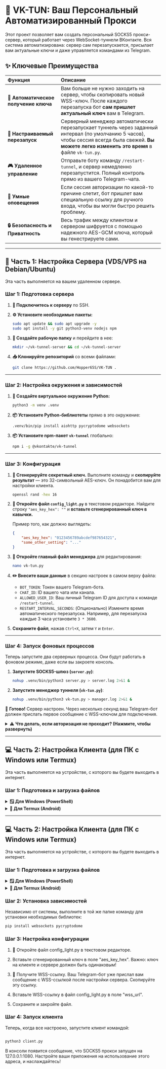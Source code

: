 #  🚀 VK-TUN: Ваш Персональный Автоматизированный Прокси

Этот проект позволяет вам создать персональный SOCKS5 прокси-сервер, который работает через WebSocket-туннели ВКонтакте. Вся система автоматизирована: сервер сам перезапускается, присылает вам актуальные ключи и даже управляется командами из Telegram.

## ✨ Ключевые Преимущества

| Функция | Описание |
| :--- | :--- |
| **🤖 Автоматическое получение ключа** | Вам больше не нужно заходить на сервер, чтобы скопировать новый WSS-ключ. После каждого перезапуска бот **сам пришлет актуальный ключ** вам в Telegram. |
| **🔄 Настраиваемый перезапуск** | Серверный менеджер автоматически перезапускает туннель через заданный интервал (по умолчанию 5 часов), чтобы сессия всегда была свежей. **Вы можете легко изменить это время** в файле `vk-tun.py`. |
| **🎮 Удаленное управление** | Отправьте боту команду `/restart-tunnel`, и сервер немедленно перезапустится. Полный контроль прямо из вашего Telegram-чата. |
| **🚨 Умные оповещения** | Если сессия авторизации по какой-то причине слетит, бот пришлет вам специальную ссылку для ручного входа, чтобы вы могли быстро решить проблему. |
| **🔒 Безопасность и Приватность** | Весь трафик между клиентом и сервером шифруется с помощью надежного AES-GCM ключа, который вы генестрируете сами. |

---

## 🚀 Часть 1: Настройка Сервера (VDS/VPS на Debian/Ubuntu)

Эта часть выполняется на вашем удаленном сервере.

### Шаг 1: Подготовка сервера

1.  **📲 Подключитесь к серверу** по SSH.

2.  **⚙️ Установите необходимые пакеты:**
    ```bash
    sudo apt update && sudo apt upgrade -y
    sudo apt install -y git python3-venv nodejs npm
    ```

3.  **📂 Создайте рабочую папку** и перейдите в нее:
    ```bash
    mkdir ~/vk-tunnel-server && cd ~/vk-tunnel-server
    ```

4.  **📥 Клонируйте репозиторий** со всеми файлами:
    ```bash
    git clone https://github.com/Hopper65S/VK-TUN .
    ```

---

### Шаг 2: Настройка окружения и зависимостей

1.  **🐍 Создайте виртуальное окружение Python:**
    ```bash
    python3 -m venv .venv
    ```

2.  **📦 Установите Python-библиотеты** прямо в это окружение:
    ```bash
    .venv/bin/pip install aiohttp pycryptodome websockets
    ```

3.  **📦 Установите npm-пакет `vk-tunnel`** глобально:
    ```bash
    npm i -g @vkontakte/vk-tunnel
    ```

---

### Шаг 3: Конфигурация

1.  **🔑 Сгенерируйте секретный ключ.** Выполните команду и **скопируйте результат** — это 32-символьный AES-ключ. Он понадобится вам для настройки клиента.
    ```bash
    openssl rand -hex 16
    ```

2.  **📝 Откройте файл `config_light.py`** в текстовом редакторе. Найдите строку `"aes_key_hex": ""` и **вставьте сгенерированный ключ в кавычки.**
    
    Пример того, как должно выглядеть:
    ```json
    {
        "aes_key_hex": "0123456789abcdef987654321",
        "some_other_setting": "..."
    }
    ```

3.  **📝 Откройте главный файл менеджера** для редактирования:
    ```bash
    nano vk-tun.py
    ```

4.  **✏️ Внесите ваши данные** в секцию настроек в самом верху файла:
    * `BOT_TOKEN`: Токен вашего Telegram-бота.
    * `CHAT_ID`: ID вашего чата или канала.
    * `ALLOWED_USER_ID`: Ваш личный Telegram ID для доступа к команде `/restart-tunnel`.
    * `RESTART_INTERVAL_SECONDS`: (Опционально) Измените время автоматического перезапуска. Например, для перезапуска каждые 3 часа установите `3 * 3600`.

5.  **Сохраните файл**, нажав `Ctrl+X`, затем `Y` и `Enter`.

---

### Шаг 4: Запуск фоновых процессов

Теперь запустите два серверных процесса. Они будут работать в фоновом режиме, даже если вы закроете консоль.

1.  **Запустите SOCKS5-шлюз (`server.py`)**:
    ```bash
    nohup .venv/bin/python3 server.py > server.log 2>&1 &
    ```

2.  **Запустите менеджер туннеля (`vk-tun.py`)**:
    ```bash
    nohup .venv/bin/python3 vk-tun.py > manager.log 2>&1 &
    ```

🎉 **Готово!** Сервер настроен. Через несколько секунд ваш Telegram-бот должен прислать первое сообщение с WSS-ключом для подключения.

<details>
<summary>⚠️ <b>Что делать, если авторизация не проходит? (Нажмите, чтобы развернуть)</b></summary>

Иногда (особенно при первом запуске) `vk-tunnel` не может автоматически авторизоваться. Если бот долго не присылает ключ или присылает ссылку для ручного входа, сделайте следующее:

1.  **Остановите работающий скрипт-менеджер**:
    ```bash
    # Находим PID процесса
    pgrep -f vk-tun.py
    # Убиваем его (замените 12345 на найденный PID)
    kill 12345
    ```

2.  **Запустите `vk-tunnel` напрямую**:
    ```bash
    vk-tunnel --insecure=1 --http-protocol=http --ws-protocol=ws --ws-origin=0 --host=127.0.0.1 --port=8080
    ```

3.  **Пройдите авторизацию**:
    * Скопируйте ссылку `https://oauth.vk.ru/...` из консоли.
    * Вставьте ее в браузер на своем ПК и подтвердите вход.
    * Вернитесь в консоль и нажмите **Enter**.

4.  Когда увидите `wss:` ссылку, авторизация прошла успешно. Остановите процесс (`Ctrl+C`). `vk-tunnel` запомнит сессию.

5.  **Запустите менеджер снова**, как в Шаге 4:
    ```bash
    nohup .venv/bin/python3 vk-tun.py > manager.log 2>&1 &
    ```
</details>

---

## 💻 Часть 2: Настройка Клиента (для ПК с Windows или Termux)

Эта часть выполняется на устройстве, с которого вы будете выходить в интернет.

### Шаг 1: Подготовка и загрузка файлов

<details>
<summary><b>🪟 Для Windows (PowerShell)</b></summary>

1.  **Откройте PowerShell.**

2.  **Создайте папку для проекта и перейдите в нее.** Например, создадим папку `vktun_client` на Рабочем столе. Вы можете выбрать любое другое удобное место.
    ```powershell
    mkdir $env:USERPROFILE\Desktop\vktun_client
    cd $env:USERPROFILE\Desktop\vktun_client
    ```

3.  **Установите Python и Git**, если их нет.

4.  **Клонируйте репозиторий**:
    ```powershell
    git clone https://github.com/Hopper65S/VK-TUN .
    ```

</details>

<details>
<summary><b>📱 Для Termux (Android)</b></summary>

1.  **Откройте Termux.**

2.  **Установите необходимые инструменты**:
    ```bash
    pkg update && pkg upgrade
    pkg install git python openssl-tool
    ```

3.  **Создайте папку** и перейдите в нее:
    ```bash
    mkdir ~/vktun_client && cd ~/vktun_client
    ```

4.  **Клонируйте репозиторий**:
    ```bash
    git clone https://github.com/Hopper65S/VK-TUN .
    ```

</details>

---

## 💻 Часть 2: Настройка Клиента (для ПК с Windows или Termux)

Эта часть выполняется на устройстве, с которого вы будете выходить в интернет.

### Шаг 1: Подготовка и загрузка файлов

<details>
<summary><b>🪟 Для Windows (PowerShell)</b></summary>

1.  **Откройте PowerShell.**

2.  **Создайте папку для проекта и перейдите в нее.** Например, создадим папку `vktun_client` на Рабочем столе. Вы можете выбрать любое другое удобное место.
    ```powershell
    mkdir $env:USERPROFILE\Desktop\vktun_client
    cd $env:USERPROFILE\Desktop\vktun_client
    ```

3.  **Установите Python и Git**, если их нет.

4.  **Клонируйте репозиторий**:
    ```powershell
    git clone https://github.com/Hopper65S/VK-TUN .
    ```

</details>

<details>
<summary><b>📱 Для Termux (Android)</b></summary>

1.  **Откройте Termux.**

2.  **Установите необходимые инструменты**:
    ```bash
    pkg update && pkg upgrade
    pkg install git python openssl-tool
    ```

3.  **Создайте папку** и перейдите в нее:
    ```bash
    mkdir ~/vktun_client && cd ~/vktun_client
    ```

4.  **Клонируйте репозиторий**:
    ```bash
    git clone https://github.com/Hopper65S/VK-TUN .
    ```

</details>

### Шаг 2: Установка зависимостей

Независимо от системы, выполните в той же папке команду для установки необходимых библиотек:
```bash
pip install websockets pycryptodome
```
### Шаг 3: Настройка конфигурации 

1. 📝 Откройте файл config_light.py в текстовом редакторе.

2. Вставьте сгенерированный ключ в поле "aes_key_hex". Важно: ключ на клиенте и сервере должен быть одинаковым!

3. 🔗 Получите WSS-ссылку. Ваш Telegram-бот уже прислал вам сообщение с WSS-ссылкой после настройки сервера. Скопируйте эту ссылку.

4. Вставьте WSS-ссылку в файл config_light.py в поле "wss_url".

5. Сохраните и закройте файл.

### Шаг 4: Запуск клиента
Теперь, когда все настроено, запустите клиент командой:

```bash

python3 client.py
```
В консоли появится сообщение, что SOCKS5 прокси запущен на 127.0.0.1:1080. Настройте ваши приложения на использование этого адреса, и наслаждайтесь!
